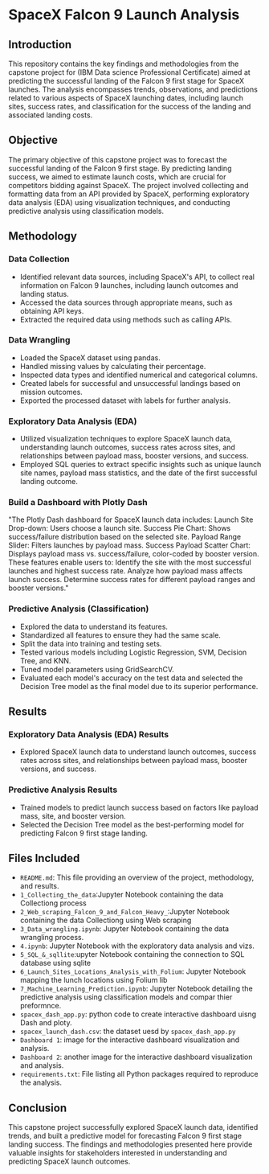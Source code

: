 # SpaceX Falcon 9 Launch Analysis

## Introduction
This repository contains the key findings and methodologies from the capstone project for (IBM Data science Professional Certificate)  aimed at predicting the successful landing of the Falcon 9 first stage for SpaceX launches. The analysis encompasses trends, observations, and predictions related to various aspects of SpaceX launching dates, including launch sites, success rates, and classification for the success of the landing and associated landing costs.

## Objective
The primary objective of this capstone project was to forecast the successful landing of the Falcon 9 first stage. By predicting landing success, we aimed to estimate launch costs, which are crucial for competitors bidding against SpaceX. The project involved collecting and formatting data from an API provided by SpaceX, performing exploratory data analysis (EDA) using visualization techniques, and conducting predictive analysis using classification models.

## Methodology
### Data Collection
- Identified relevant data sources, including SpaceX's API, to collect real information on Falcon 9 launches, including launch outcomes and landing status.
- Accessed the data sources through appropriate means, such as obtaining API keys.
- Extracted the required data using methods such as calling APIs.

### Data Wrangling
- Loaded the SpaceX dataset using pandas.
- Handled missing values by calculating their percentage.
- Inspected data types and identified numerical and categorical columns.
- Created labels for successful and unsuccessful landings based on mission outcomes.
- Exported the processed dataset with labels for further analysis.

### Exploratory Data Analysis (EDA)
- Utilized visualization techniques to explore SpaceX launch data, understanding launch outcomes, success rates across sites, and relationships between payload mass, booster versions, and success.
- Employed SQL queries to extract specific insights such as unique launch site names, payload mass statistics, and the date of the first successful landing outcome.
### Build a Dashboard with Plotly Dash 
"The Plotly Dash dashboard for SpaceX launch data includes:
Launch Site Drop-down: Users choose a launch site.
Success Pie Chart: Shows success/failure distribution based on the selected site.
Payload Range Slider: Filters launches by payload mass.
Success Payload Scatter Chart: Displays payload mass vs. success/failure, color-coded by booster version.
These features enable users to:
Identify the site with the most successful launches and highest success rate.
Analyze how payload mass affects launch success.
Determine success rates for different payload ranges and booster versions."
### Predictive Analysis (Classification)
- Explored the data to understand its features.
- Standardized all features to ensure they had the same scale.
- Split the data into training and testing sets.
- Tested various models including Logistic Regression, SVM, Decision Tree, and KNN.
- Tuned model parameters using GridSearchCV.
- Evaluated each model's accuracy on the test data and selected the Decision Tree model as the final model due to its superior performance.

## Results
### Exploratory Data Analysis (EDA) Results
- Explored SpaceX launch data to understand launch outcomes, success rates across sites, and relationships between payload mass, booster versions, and success.

### Predictive Analysis Results
- Trained models to predict launch success based on factors like payload mass, site, and booster version.
- Selected the Decision Tree model as the best-performing model for predicting Falcon 9 first stage landing.

## Files Included
- `README.md`: This file providing an overview of the project, methodology, and results.
-  `1_Collecting_the_data`:Jupyter Notebook containing the data Collectiong  process
-  `2_Web_scraping_Falcon_9_and_Falcon_Heavy_`:Jupyter Notebook containing the data Collectiong using Web scraping
-  `3_Data_wrangling.ipynb`: Jupyter Notebook containing the data wrangling process.
-  `4.ipynb`: Jupyter Notebook with the exploratory data analysis and vizs.
-  `5_SQL_&_sqllite`:upyter Notebook containing the connection to SQL database using sqlite
-  `6_Launch_Sites_Locations_Analysis_with_Folium`: Jupyter Notebook mapping the lunch locations using Folium lib  
-  `7_Machine_Learning_Prediction.ipynb`: Jupyter Notebook detailing the predictive analysis using classification models and compar thier preformnce.
-  `spacex_dash_app.py`: python code to create interactive dashboard uisng Dash and ploty.
-  `spacex_launch_dash.csv`: the dataset uesd by `spacex_dash_app.py`
-  `Dashboard 1`: image for the interactive dashboard  visualization and analysis.
-  `Dashboard 2`: another image for the interactive dashboard  visualization and analysis.
- `requirements.txt`: File listing all Python packages required to reproduce the analysis.

## Conclusion
This capstone project successfully explored SpaceX launch data, identified trends, and built a predictive model for forecasting Falcon 9 first stage landing success. The findings and methodologies presented here provide valuable insights for stakeholders interested in understanding and predicting SpaceX launch outcomes.



